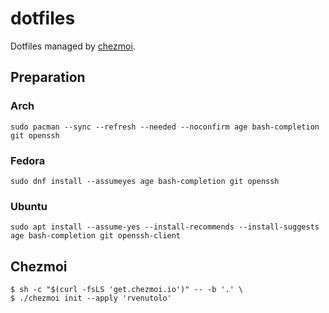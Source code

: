 # dotfiles

Dotfiles managed by [chezmoi](https://www.chezmoi.io/).

## Preparation

### Arch

```shell
sudo pacman --sync --refresh --needed --noconfirm age bash-completion git openssh
```

### Fedora

```shell
sudo dnf install --assumeyes age bash-completion git openssh
```

### Ubuntu

```shell
sudo apt install --assume-yes --install-recommends --install-suggests age bash-completion git openssh-client
```

## Chezmoi

```shell
$ sh -c "$(curl -fsLS 'get.chezmoi.io')" -- -b '.' \
$ ./chezmoi init --apply 'rvenutolo'
```

